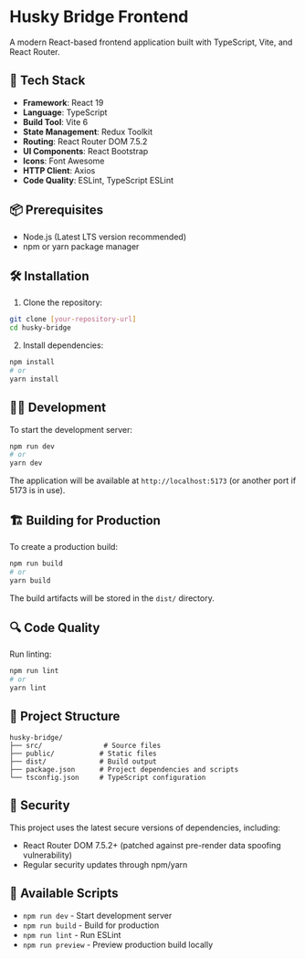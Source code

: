 # Husky Bridge Frontend

A modern React-based frontend application built with TypeScript, Vite, and React Router.

## 🚀 Tech Stack

- **Framework**: React 19
- **Language**: TypeScript
- **Build Tool**: Vite 6
- **State Management**: Redux Toolkit
- **Routing**: React Router DOM 7.5.2
- **UI Components**: React Bootstrap
- **Icons**: Font Awesome
- **HTTP Client**: Axios
- **Code Quality**: ESLint, TypeScript ESLint

## 📦 Prerequisites

- Node.js (Latest LTS version recommended)
- npm or yarn package manager

## 🛠️ Installation

1. Clone the repository:
```bash
git clone [your-repository-url]
cd husky-bridge
```

2. Install dependencies:
```bash
npm install
# or
yarn install
```

## 🏃‍♂️ Development

To start the development server:

```bash
npm run dev
# or
yarn dev
```

The application will be available at `http://localhost:5173` (or another port if 5173 is in use).

## 🏗️ Building for Production

To create a production build:

```bash
npm run build
# or
yarn build
```

The build artifacts will be stored in the `dist/` directory.

## 🔍 Code Quality

Run linting:

```bash
npm run lint
# or
yarn lint
```

## 🎯 Project Structure

```
husky-bridge/
├── src/               # Source files
├── public/           # Static files
├── dist/             # Build output
├── package.json      # Project dependencies and scripts
└── tsconfig.json     # TypeScript configuration
```

## 🔐 Security

This project uses the latest secure versions of dependencies, including:
- React Router DOM 7.5.2+ (patched against pre-render data spoofing vulnerability)
- Regular security updates through npm/yarn

## 📝 Available Scripts

- `npm run dev` - Start development server
- `npm run build` - Build for production
- `npm run lint` - Run ESLint
- `npm run preview` - Preview production build locally


